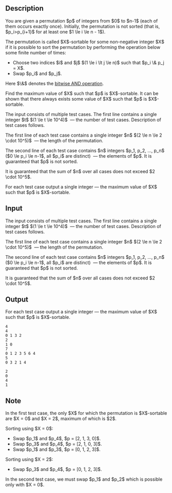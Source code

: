 ## Description

<div><p>You are given a permutation $p$ of integers from $0$ to $n-1$ (each of them occurs exactly once). Initially, the permutation is <span class="tex-font-style-bf">not sorted</span> (that is, $p_i&gt;p_{i+1}$ for at least one $1 \le i \le n - 1$). </p><p>The permutation is called $X$-sortable for some non-negative integer $X$ if it is possible to sort the permutation by performing the operation below some finite number of times: </p><ul> <li> Choose two indices $i$ and $j$ $(1 \le i \lt j \le n)$ such that $p_i \&amp; p_j = X$. </li><li> Swap $p_i$ and $p_j$. </li></ul><p>Here $\&amp;$ denotes the <a href="https://en.wikipedia.org/wiki/Bitwise_operation#AND">bitwise AND operation</a>.</p><p>Find the <span class="tex-font-style-bf">maximum</span> value of $X$ such that $p$ is $X$-sortable. It can be shown that there always exists some value of $X$ such that $p$ is $X$-sortable.</p></div><div class="input-specification"><p>The input consists of multiple test cases. The first line contains a single integer $t$ $(1 \le t \le 10^4)$ &nbsp;— the number of test cases. Description of test cases follows.</p><p>The first line of each test case contains a single integer $n$ $(2 \le n \le 2 \cdot 10^5)$ &nbsp;— the length of the permutation.</p><p>The second line of each test case contains $n$ integers $p_1, p_2, ..., p_n$ ($0 \le p_i \le n-1$, all $p_i$ are distinct) &nbsp;— the elements of $p$. It is guaranteed that $p$ is not sorted.</p><p>It is guaranteed that the sum of $n$ over all cases does not exceed $2 \cdot 10^5$.</p></div><div class="output-specification"><p>For each test case output a single integer — the maximum value of $X$ such that $p$ is $X$-sortable.</p></div>

## Input

<p>The input consists of multiple test cases. The first line contains a single integer $t$ $(1 \le t \le 10^4)$ &nbsp;— the number of test cases. Description of test cases follows.</p><p>The first line of each test case contains a single integer $n$ $(2 \le n \le 2 \cdot 10^5)$ &nbsp;— the length of the permutation.</p><p>The second line of each test case contains $n$ integers $p_1, p_2, ..., p_n$ ($0 \le p_i \le n-1$, all $p_i$ are distinct) &nbsp;— the elements of $p$. It is guaranteed that $p$ is not sorted.</p><p>It is guaranteed that the sum of $n$ over all cases does not exceed $2 \cdot 10^5$.</p>

## Output

<p>For each test case output a single integer — the maximum value of $X$ such that $p$ is $X$-sortable.</p>





```input1
4
4
0 1 3 2
2
1 0
7
0 1 2 3 5 6 4
5
0 3 2 1 4
```




```output1
2
0
4
1
```



## Note

<p>In the first test case, the only $X$ for which the permutation is $X$-sortable are $X = 0$ and $X = 2$, maximum of which is $2$.</p><p>Sorting using $X = 0$: </p><ul> <li> Swap $p_1$ and $p_4$, $p = [2, 1, 3, 0]$. </li><li> Swap $p_3$ and $p_4$, $p = [2, 1, 0, 3]$. </li><li> Swap $p_1$ and $p_3$, $p = [0, 1, 2, 3]$. </li></ul><p>Sorting using $X = 2$: </p><ul> <li> Swap $p_3$ and $p_4$, $p = [0, 1, 2, 3]$. </li></ul><p>In the second test case, we must swap $p_1$ and $p_2$ which is possible only with $X = 0$.</p>
